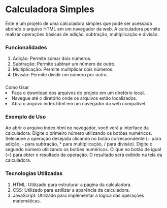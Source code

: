 <h1>Calculadora Simples</h1>
Este é um projeto de uma calculadora simples que pode ser acessada abrindo o arquivo HTML em um navegador da web. A calculadora permite realizar operações básicas de adição, subtração, multiplicação e divisão.

<h3>Funcionalidades</h3>
<ol>
<li>Adição: Permite somar dois números.</li>
<li>Subtração: Permite subtrair um número de outro.</li>
<li>Multiplicação: Permite multiplicar dois números.</li>
<li>Divisão: Permite dividir um número por outro.</li>
</ol>
<h3></h3>Como Usar</h3>
<li>Faça o download dos arquivos do projeto em um diretório local.</li>
<li>Navegue até o diretório onde os arquivos estão localizados.</li>
<li>Abra o arquivo index.html em um navegador da web compatível.</li>
<h3>Exemplo de Uso</h3>
<p>Ao abrir o arquivo index.html no navegador, você verá a interface da calculadora.
Digite o primeiro número utilizando os botões numéricos.
Selecione a operação desejada clicando no botão correspondente (+ para adição, - para subtração, * para multiplicação, / para divisão).
Digite o segundo número utilizando os botões numéricos.
Clique no botão de igual (=) para obter o resultado da operação.
O resultado será exibido na tela da calculadora.<p>
<h3>Tecnologias Utilizadas</h3>
<ol>
<li>HTML: Utilizado para estruturar a página da calculadora.</li>
<li>CSS: Utilizado para estilizar a aparência da calculadora.</li>
<li>JavaScript: Utilizado para implementar a lógica das operações matemáticas.</li>
<ol>
